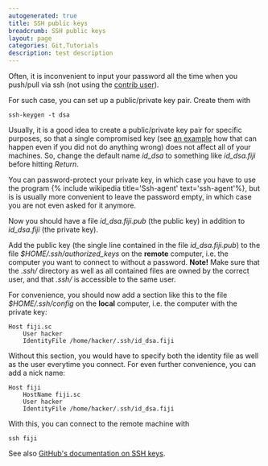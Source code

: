 ```yaml
---
autogenerated: true
title: SSH public keys
breadcrumb: SSH public keys
layout: page
categories: Git,Tutorials
description: test description
---
```


Often, it is inconvenient to input your password all the time when you push/pull via ssh (not using the [contrib user](Git#contrib)).

For such case, you can set up a public/private key pair. Create them with

`ssh-keygen -t dsa`

Usually, it is a good idea to create a public/private key pair for specific purposes, so that a single compromised key (see [an example](http://www.debian.org/security/2008/dsa-1576) how that can happen even if you did not do anything wrong) does not affect all of your machines. So, change the default name *id\_dsa* to something like *id\_dsa.fiji* before hitting *Return*.

You can password-protect your private key, in which case you have to use the program {% include wikipedia title='Ssh-agent' text='ssh-agent'%}, but is is usually more convenient to leave the password empty, in which case you are not even asked for it anymore.

Now you should have a file *id\_dsa.fiji.pub* (the public key) in addition to *id\_dsa.fiji* (the private key).

Add the public key (the single line contained in the file *id\_dsa.fiji.pub*) to the file *$HOME/.ssh/authorized\_keys* on the **remote** computer, i.e. the computer you want to connect to without a password. **Note!** Make sure that the *.ssh/* directory as well as all contained files are owned by the correct user, and that *.ssh/* is accessible to the same user.

For convenience, you should now add a section like this to the file *$HOME/.ssh/config* on the **local** computer, i.e. the computer with the private key:

`Host fiji.sc`  
`    User hacker`  
`    IdentityFile /home/hacker/.ssh/id_dsa.fiji`

Without this section, you would have to specify both the identity file as well as the user everytime you connect. For even further convenience, you can add a nick name:

`Host fiji`  
`    HostName fiji.sc`  
`    User hacker`  
`    IdentityFile /home/hacker/.ssh/id_dsa.fiji`

With this, you can connect to the remote machine with

`ssh fiji`

See also [GitHub's documentation on SSH keys](http://help.github.com/win-set-up-git/).

 
